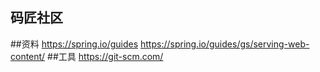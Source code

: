 ## 码匠社区

##资料
https://spring.io/guides
https://spring.io/guides/gs/serving-web-content/
##工具
https://git-scm.com/